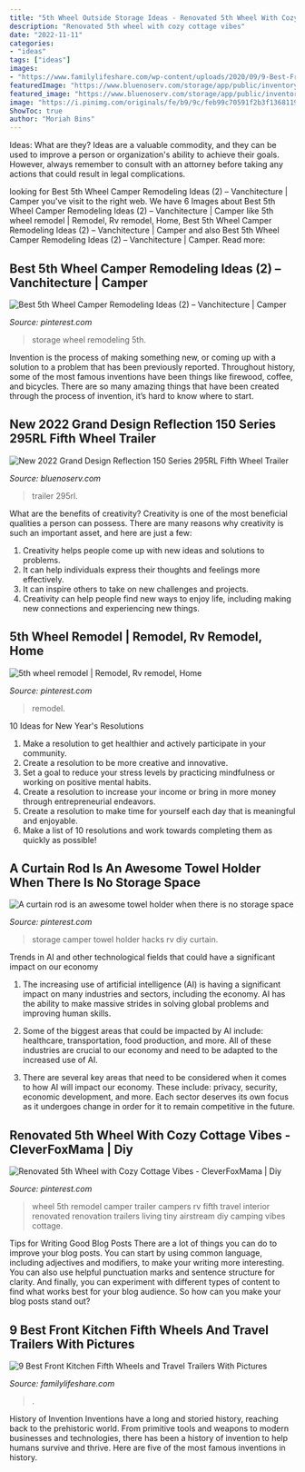 ```yaml
---
title: "5th Wheel Outside Storage Ideas - Renovated 5th Wheel With Cozy Cottage Vibes"
description: "Renovated 5th wheel with cozy cottage vibes"
date: "2022-11-11"
categories:
- "ideas"
tags: ["ideas"]
images:
- "https://www.familylifeshare.com/wp-content/uploads/2020/09/9-Best-Front-Kitchen-Fifth-Wheels-and-Travel-Trailers-With-Pictures.jpg"
featuredImage: "https://www.bluenoserv.com/storage/app/public/inventory/fifth-wheel-trailer-grand-design-reflection-150-series-01PD.JPG"
featured_image: "https://www.bluenoserv.com/storage/app/public/inventory/fifth-wheel-trailer-grand-design-reflection-150-series-01PD.JPG"
image: "https://i.pinimg.com/originals/fe/b9/9c/feb99c70591f2b3f136811961b3b29b1.jpg"
ShowToc: true
author: "Moriah Bins"
---
```



Ideas: What are they?
Ideas are a valuable commodity, and they can be used to improve a person or organization's ability to achieve their goals. However, always remember to consult with an attorney before taking any actions that could result in legal complications.

	

		
looking for Best 5th Wheel Camper Remodeling Ideas (2) – Vanchitecture | Camper you've visit to the right web. We have 6 Images about Best 5th Wheel Camper Remodeling Ideas (2) – Vanchitecture | Camper like 5th wheel remodel | Remodel, Rv remodel, Home, Best 5th Wheel Camper Remodeling Ideas (2) – Vanchitecture | Camper and also Best 5th Wheel Camper Remodeling Ideas (2) – Vanchitecture | Camper. Read more:
		
    
## Best 5th Wheel Camper Remodeling Ideas (2) – Vanchitecture | Camper

<img loading=lazy src="https://i.pinimg.com/736x/ca/e3/17/cae317e2c951f1fe9205c21259a72cc0.jpg" onerror="this.onerror=null;this.src='https://tse1.mm.bing.net/th?id=OIP.IHW7KNTHEXyA-T2DS74_iAHaKY&amp;pid=15.1';" alt="Best 5th Wheel Camper Remodeling Ideas (2) – Vanchitecture | Camper">

_Source: pinterest.com_

>storage wheel remodeling 5th. 

	

Invention is the process of making something new, or coming up with a solution to a problem that has been previously reported. Throughout history, some of the most famous inventions have been things like firewood, coffee, and bicycles. There are so many amazing things that have been created through the process of invention, it’s hard to know where to start.

    
## New 2022 Grand Design Reflection 150 Series 295RL Fifth Wheel Trailer

<img loading=lazy src="https://www.bluenoserv.com/storage/app/public/inventory/fifth-wheel-trailer-grand-design-reflection-150-series-01PD.JPG" onerror="this.onerror=null;this.src='https://tse1.mm.bing.net/th?id=OIP.1FX_GRLqVXXtU2y7OhVR2gHaFj&amp;pid=15.1';" alt="New 2022 Grand Design Reflection 150 Series 295RL Fifth Wheel Trailer">

_Source: bluenoserv.com_

>trailer 295rl. 

	

What are the benefits of creativity?
Creativity is one of the most beneficial qualities a person can possess. There are many reasons why creativity is such an important asset, and here are just a few: 
1. Creativity helps people come up with new ideas and solutions to problems. 
2. It can help individuals express their thoughts and feelings more effectively.
3. It can inspire others to take on new challenges and projects.
4. Creativity can help people find new ways to enjoy life, including making new connections and experiencing new things.

    
## 5th Wheel Remodel | Remodel, Rv Remodel, Home

<img loading=lazy src="https://i.pinimg.com/originals/f7/90/07/f79007ed73fcde6a4d9ad1cede37c55e.jpg" onerror="this.onerror=null;this.src='https://tse3.mm.bing.net/th?id=OIP.rcZphnncjiNHksf_MLv-jQHaJ4&amp;pid=15.1';" alt="5th wheel remodel | Remodel, Rv remodel, Home">

_Source: pinterest.com_

>remodel. 

	

10 Ideas for New Year's Resolutions
1. Make a resolution to get healthier and actively participate in your community. 
2. Create a resolution to be more creative and innovative. 
3. Set a goal to reduce your stress levels by practicing mindfulness or working on positive mental habits. 
4. Create a resolution to increase your income or bring in more money through entrepreneurial endeavors. 
5. Create a resolution to make time for yourself each day that is meaningful and enjoyable. 
6. Make a list of 10 resolutions and work towards completing them as quickly as possible!

    
## A Curtain Rod Is An Awesome Towel Holder When There Is No Storage Space

<img loading=lazy src="https://i.pinimg.com/originals/fe/b9/9c/feb99c70591f2b3f136811961b3b29b1.jpg" onerror="this.onerror=null;this.src='https://tse4.mm.bing.net/th?id=OIP.svxNldqIaiuFnSl65H3PRwHaJ4&amp;pid=15.1';" alt="A curtain rod is an awesome towel holder when there is no storage space">

_Source: pinterest.com_

>storage camper towel holder hacks rv diy curtain. 

	

Trends in AI and other technological fields that could have a significant impact on our economy
1. The increasing use of artificial intelligence (AI) is having a significant impact on many industries and sectors, including the economy. AI has the ability to make massive strides in solving global problems and improving human skills.
2. Some of the biggest areas that could be impacted by AI include: healthcare, transportation, food production, and more. All of these industries are crucial to our economy and need to be adapted to the increased use of AI.

3. There are several key areas that need to be considered when it comes to how AI will impact our economy. These include: privacy, security, economic development, and more. Each sector deserves its own focus as it undergoes change in order for it to remain competitive in the future.


    
## Renovated 5th Wheel With Cozy Cottage Vibes - CleverFoxMama | Diy

<img loading=lazy src="https://i.pinimg.com/736x/6d/a9/73/6da973c82c46b735922203e339f4dd26.jpg" onerror="this.onerror=null;this.src='https://tse3.mm.bing.net/th?id=OIP.wUYLDhUZVl9I1CJkWgspmAHaJ1&amp;pid=15.1';" alt="Renovated 5th Wheel with Cozy Cottage Vibes - CleverFoxMama | Diy">

_Source: pinterest.com_

>wheel 5th remodel camper trailer campers rv fifth travel interior renovated renovation trailers living tiny airstream diy camping vibes cottage. 

	

Tips for Writing Good Blog Posts
There are a lot of things you can do to improve your blog posts. You can start by using common language, including adjectives and modifiers, to make your writing more interesting. You can also use helpful punctuation marks and sentence structure for clarity. And finally, you can experiment with different types of content to find what works best for your blog audience. So how can you make your blog posts stand out?

    
## 9 Best Front Kitchen Fifth Wheels And Travel Trailers With Pictures

<img loading=lazy src="https://www.familylifeshare.com/wp-content/uploads/2020/09/9-Best-Front-Kitchen-Fifth-Wheels-and-Travel-Trailers-With-Pictures.jpg" onerror="this.onerror=null;this.src='https://tse4.mm.bing.net/th?id=OIP.FczqIu-qxrOVgZFYgbRU_gHaE8&amp;pid=15.1';" alt="9 Best Front Kitchen Fifth Wheels and Travel Trailers With Pictures">

_Source: familylifeshare.com_

>. 

	

History of Invention
Inventions have a long and storied history, reaching back to the prehistoric world. From primitive tools and weapons to modern businesses and technologies, there has been a history of invention to help humans survive and thrive. Here are five of the most famous inventions in history.


